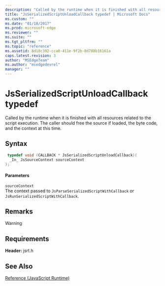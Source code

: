 ```yaml
---
description: "Called by the runtime when it is finished with all resources related to the script execution. The caller should free the source if loaded, the byte code, and the context at this time."
title: "JsSerializedScriptUnloadCallback typedef | Microsoft Docs"
ms.custom: ""
ms.date: "01/18/2017"
ms.prod: microsoft-edge
ms.reviewer: ""
ms.suite: ""
ms.tgt_pltfrm: ""
ms.topic: "reference"
ms.assetid: 8d18c392-cca0-411e-9f2b-0d788b16161a
caps.latest.revision: 3
author: "MSEdgeTeam"
ms.author: "msedgedevrel"
manager: ""
---
```

# JsSerializedScriptUnloadCallback typedef
Called by the runtime when it is finished with all resources related to the script execution. The caller should free the source if loaded, the byte code, and the context at this time.  
  
## Syntax  
  
```cpp  
 typedef void (CALLBACK * JsSerializedScriptUnloadCallback)(  
  _In_ JsSourceContext sourceContext  
);  
```  
  
#### Parameters  
 `sourceContext`  
 The context passed to `JsParseSerializedScriptWithCallback` or `JsRunSerializedScriptWithCallback`.  
  
## Remarks  
  
> [!WARNING]
## Requirements  
 **Header:** jsrt.h  
  
## See Also  
 [Reference (JavaScript Runtime)](../chakra-hosting/reference-javascript-runtime.md)